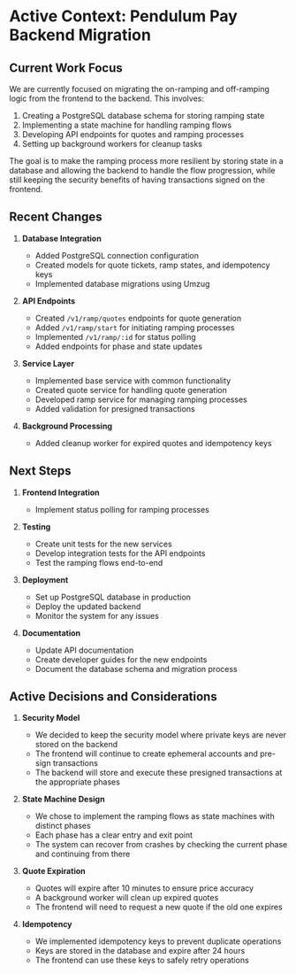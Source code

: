 # Active Context: Pendulum Pay Backend Migration

## Current Work Focus

We are currently focused on migrating the on-ramping and off-ramping logic from the frontend to the backend. This
involves:

1. Creating a PostgreSQL database schema for storing ramping state
2. Implementing a state machine for handling ramping flows
3. Developing API endpoints for quotes and ramping processes
4. Setting up background workers for cleanup tasks

The goal is to make the ramping process more resilient by storing state in a database and allowing the backend to handle
the flow progression, while still keeping the security benefits of having transactions signed on the frontend.

## Recent Changes

1. **Database Integration**

   - Added PostgreSQL connection configuration
   - Created models for quote tickets, ramp states, and idempotency keys
   - Implemented database migrations using Umzug

2. **API Endpoints**

   - Created `/v1/ramp/quotes` endpoints for quote generation
   - Added `/v1/ramp/start` for initiating ramping processes
   - Implemented `/v1/ramp/:id` for status polling
   - Added endpoints for phase and state updates

3. **Service Layer**

   - Implemented base service with common functionality
   - Created quote service for handling quote generation
   - Developed ramp service for managing ramping processes
   - Added validation for presigned transactions

4. **Background Processing**
   - Added cleanup worker for expired quotes and idempotency keys

## Next Steps

1. **Frontend Integration**

   - Implement status polling for ramping processes

2. **Testing**

   - Create unit tests for the new services
   - Develop integration tests for the API endpoints
   - Test the ramping flows end-to-end

3. **Deployment**

   - Set up PostgreSQL database in production
   - Deploy the updated backend
   - Monitor the system for any issues

4. **Documentation**
   - Update API documentation
   - Create developer guides for the new endpoints
   - Document the database schema and migration process

## Active Decisions and Considerations

1. **Security Model**

   - We decided to keep the security model where private keys are never stored on the backend
   - The frontend will continue to create ephemeral accounts and pre-sign transactions
   - The backend will store and execute these presigned transactions at the appropriate phases

2. **State Machine Design**

   - We chose to implement the ramping flows as state machines with distinct phases
   - Each phase has a clear entry and exit point
   - The system can recover from crashes by checking the current phase and continuing from there

3. **Quote Expiration**

   - Quotes will expire after 10 minutes to ensure price accuracy
   - A background worker will clean up expired quotes
   - The frontend will need to request a new quote if the old one expires

4. **Idempotency**
   - We implemented idempotency keys to prevent duplicate operations
   - Keys are stored in the database and expire after 24 hours
   - The frontend can use these keys to safely retry operations

